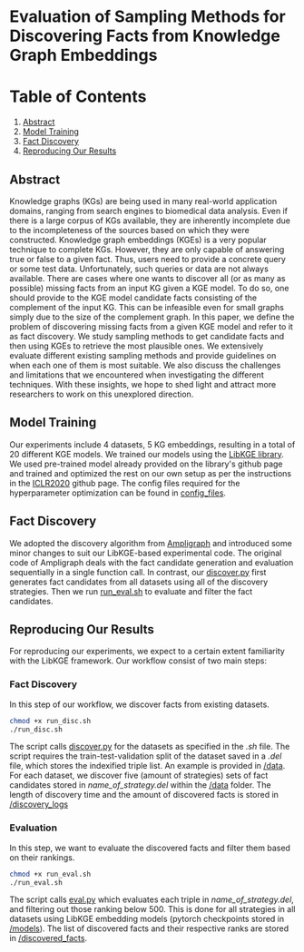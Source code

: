 # Evaluation of Sampling Methods for Discovering Facts from Knowledge Graph Embeddings

# Table of Contents

1. [Abstract](#abstract)
2. [Model Training](#model-training)
3. [Fact Discovery](#fact-discovery)
4. [Reproducing Our Results](#reproducing-our-results)

## Abstract
Knowledge graphs (KGs) are being used in many real-world application domains, ranging from search engines to biomedical data analysis. Even if there is a large corpus of KGs available, they are inherently incomplete due to the incompleteness of the sources based on which they were constructed. Knowledge graph embeddings (KGEs) is a very popular technique to complete KGs. However, they are only capable of answering true or false to a given fact. Thus, users need to provide a concrete query or some test data. Unfortunately, such queries or data are not always available.  There are cases where one wants to discover all (or as many as possible) missing facts from an input KG given a KGE model.  To do so, one should provide to the KGE model candidate facts consisting of the complement of the input KG.  This can be infeasible even for small graphs simply due to the size of the complement graph. In this paper, we define the problem of discovering missing facts from a given KGE model and refer to it as fact discovery. We study sampling methods to get candidate facts and then using KGEs to retrieve the most plausible ones. We extensively evaluate different existing sampling methods and provide guidelines on when each one of them is most suitable. We also discuss the challenges and limitations that we encountered when investigating the different techniques. With these insights, we hope to shed light and attract more researchers to work on this unexplored direction.

## Model Training
Our experiments include 4 datasets, 5 KG embeddings, resulting in a total of 20 different KGE models. We trained our models using the [LibKGE library](https://github.com/uma-pi1/kge#results-and-pretrained-models). We used pre-trained model already provided on the library's github page and trained and optimized the rest on our own setup as per the instructions in the [ICLR2020](https://github.com/uma-pi1/kge-iclr20) github page. The config files required for the hyperparameter optimization can be found in [config_files](config_files/).

## Fact Discovery
We adopted the discovery algorithm from [Ampligraph](https://docs.ampligraph.org/en/1.4.0/generated/ampligraph.discovery.discover_facts.html) and introduced some minor changes to suit our LibKGE-based experimental code. The original code of Ampligraph deals with the fact candidate generation and evaluation sequentially in a single function call. In contrast, our [discover.py](scripts/discover.py) first generates fact candidates from all datasets using all of the discovery strategies. Then we run [run_eval.sh](scripts/run_eval.sh) to evaluate and filter the fact candidates.

## Reproducing Our Results
For reproducing our experiments, we expect to a certain extent familiarity with the LibKGE framework. Our workflow consist of two main steps:

### Fact Discovery
In this step of our workflow, we discover facts from existing datasets.

```sh
chmod +x run_disc.sh
./run_disc.sh
```

The script calls [discover.py](scripts/discover.py) for the datasets as specified in the *.sh* file. The script requires the train-test-validation split of the dataset saved in a *.del* file, which stores the indexified triple list. An example is provided in [/data](./data/). For each dataset, we discover five (amount of strategies) sets of fact candidates stored in *name_of_strategy.del* within the [/data](./data/) folder. The length of discovery time and the amount of discovered facts is stored in [/discovery_logs](./discovery_logs/)

### Evaluation
In this step, we want to evaluate the discovered facts and filter them based on their rankings.

```sh
chmod +x run_eval.sh
./run_eval.sh
```

The script calls [eval.py](scripts/eval.py) which evaluates each triple in *name_of_strategy.del*, and filtering out those ranking below 500. This is done for all strategies in all datasets using LibKGE embedding models (pytorch checkpoints stored in [/models](/models/)). The list of discovered facts and their respective ranks are stored in [/discovered_facts](/discovered_facts/).